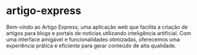 # artigo-express
Bem-vindo ao Artigo Express, uma aplicação web que facilita a criação de artigos para blogs e portais de notícias utilizando inteligência artificial. Com uma interface amigável e funcionalidades otimizadas, oferecemos uma experiência prática e eficiente para gerar conteúdo de alta qualidade.
